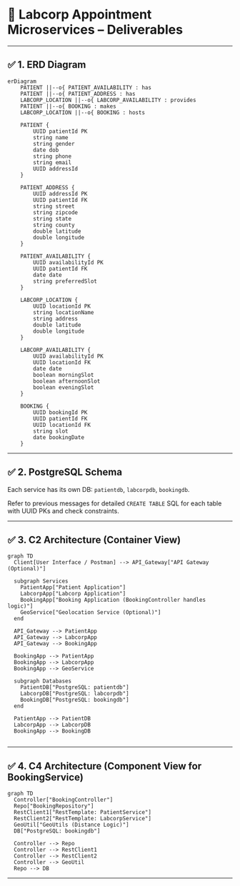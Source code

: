 
# 🏥 Labcorp Appointment Microservices – Deliverables

---

## ✅ 1. ERD Diagram

```mermaid
erDiagram
    PATIENT ||--o{ PATIENT_AVAILABILITY : has
    PATIENT ||--o{ PATIENT_ADDRESS : has
    LABCORP_LOCATION ||--o{ LABCORP_AVAILABILITY : provides
    PATIENT ||--o{ BOOKING : makes
    LABCORP_LOCATION ||--o{ BOOKING : hosts

    PATIENT {
        UUID patientId PK
        string name
        string gender
        date dob
        string phone
        string email
        UUID addressId
    }

    PATIENT_ADDRESS {
        UUID addressId PK
        UUID patientId FK
        string street
        string zipcode
        string state
        string county
        double latitude
        double longitude
    }

    PATIENT_AVAILABILITY {
        UUID availabilityId PK
        UUID patientId FK
        date date
        string preferredSlot
    }

    LABCORP_LOCATION {
        UUID locationId PK
        string locationName
        string address
        double latitude
        double longitude
    }

    LABCORP_AVAILABILITY {
        UUID availabilityId PK
        UUID locationId FK
        date date
        boolean morningSlot
        boolean afternoonSlot
        boolean eveningSlot
    }

    BOOKING {
        UUID bookingId PK
        UUID patientId FK
        UUID locationId FK
        string slot
        date bookingDate
    }
```

---

## ✅ 2. PostgreSQL Schema

Each service has its own DB: `patientdb`, `labcorpdb`, `bookingdb`.

Refer to previous messages for detailed `CREATE TABLE` SQL for each table with UUID PKs and check constraints.

---

## ✅ 3. C2 Architecture (Container View)

```mermaid
graph TD
  Client[User Interface / Postman] --> API_Gateway["API Gateway (Optional)"]

  subgraph Services
    PatientApp["Patient Application"]
    LabcorpApp["Labcorp Application"]
    BookingApp["Booking Application (BookingController handles logic)"]
    GeoService["Geolocation Service (Optional)"]
  end

  API_Gateway --> PatientApp
  API_Gateway --> LabcorpApp
  API_Gateway --> BookingApp

  BookingApp --> PatientApp
  BookingApp --> LabcorpApp
  BookingApp --> GeoService

  subgraph Databases
    PatientDB["PostgreSQL: patientdb"]
    LabcorpDB["PostgreSQL: labcorpdb"]
    BookingDB["PostgreSQL: bookingdb"]
  end

  PatientApp --> PatientDB
  LabcorpApp --> LabcorpDB
  BookingApp --> BookingDB


```

---

## ✅ 4. C4 Architecture (Component View for BookingService)

```mermaid
graph TD
  Controller["BookingController"]
  Repo["BookingRepository"]
  RestClient1["RestTemplate: PatientService"]
  RestClient2["RestTemplate: LabcorpService"]
  GeoUtil["GeoUtils (Distance Logic)"]
  DB["PostgreSQL: bookingdb"]

  Controller --> Repo
  Controller --> RestClient1
  Controller --> RestClient2
  Controller --> GeoUtil
  Repo --> DB

```

---

